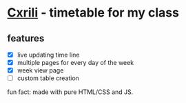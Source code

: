 # [Cxrili](https://d-t-666.github.io/cxrili) - timetable for my class

## features

- [x] live updating time line
- [x] multiple pages for every day of the week
- [x] week view page
- [ ] custom table creation

fun fact: made with pure HTML/CSS and JS.
